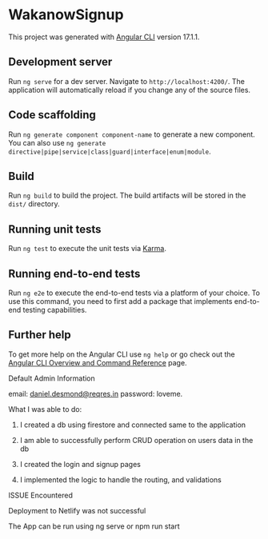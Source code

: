 # WakanowSignup

This project was generated with [Angular CLI](https://github.com/angular/angular-cli) version 17.1.1.

## Development server

Run `ng serve` for a dev server. Navigate to `http://localhost:4200/`. The application will automatically reload if you change any of the source files.

## Code scaffolding

Run `ng generate component component-name` to generate a new component. You can also use `ng generate directive|pipe|service|class|guard|interface|enum|module`.

## Build

Run `ng build` to build the project. The build artifacts will be stored in the `dist/` directory.

## Running unit tests

Run `ng test` to execute the unit tests via [Karma](https://karma-runner.github.io).

## Running end-to-end tests

Run `ng e2e` to execute the end-to-end tests via a platform of your choice. To use this command, you need to first add a package that implements end-to-end testing capabilities.

## Further help

To get more help on the Angular CLI use `ng help` or go check out the [Angular CLI Overview and Command Reference](https://angular.io/cli) page.

Default Admin Information

email: daniel.desmond@reqres.in
password: loveme.

What I was able to do:

1) I created a db using firestore and connected same to the application

2) I am able to successfully perform CRUD operation on users data in the db

3) I created the login and signup pages

4) I implemented the logic to handle the routing, and validations


ISSUE Encountered

Deployment to Netlify was not successful

The App can be run using ng serve or npm run start
